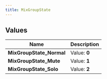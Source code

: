```yaml
---
title: MixGroupState
---
```


## Values
| Name | Description |
| ---- | ----------- |
| **MixGroupState_Normal** | Value: **0** |
| **MixGroupState_Mute** | Value: **1** |
| **MixGroupState_Solo** | Value: **2** |

